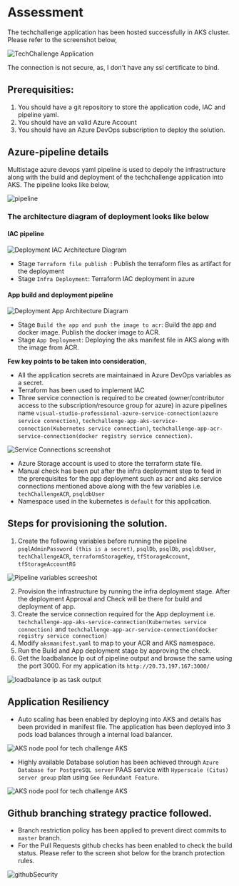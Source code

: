 # Assessment

The techchallenge application has been hosted successfully in AKS cluster. Please refer to the screenshot below,

![TechChallenge Application](/doc/images/techchallengeapp-aman.JPG)

The connection is not secure, as, I don't have any ssl certificate to bind.

## Prerequisities:

 1. You should have a git repository to store the application code, IAC and pipeline yaml. 
 2. You should have an valid Azure Account
 3. You should have an Azure DevOps subscription to deploy the solution.
 

 ## Azure-pipeline details

 Multistage azure devops yaml pipeline is used to depoly the infrastructure along with the build and deployment of the techchallenge application into AKS. The pipeline looks like below,

 ![pipeline](/doc/images/techchallengepipeline.JPG)

 ### The architecture diagram of deployment looks like below

 #### IAC pipeline

![Deployment IAC Architecture Diagram](/doc/images/IAC-pipelineflow.JPG)

*  Stage `Terraform file publish `: Publish the terraform files as artifact for the deployment
*  Stage `Infra Deployment`: Terraform IAC deployment in azure

 #### App build and deployment pipeline

![Deployment App Architecture Diagram](/doc/images/IAC-pipelineflow.JPG)

*  Stage `Build the app and push the image to acr`: Build the app and docker image. Publish the docker image to ACR.
*  Stage `App Deployment`: Deploying the aks manifest file in AKS along with the image from ACR.

 __Few key points to be taken into consideration__,

  * All the application secrets are maintainaed in Azure DevOps variables as a secret.
  * Terraform has been used to implement IAC
  * Three service connection is required to be created (owner/contributor access to the subscription/resource group for azure) in azure pipelines name `visual-studio-professional-azure-service-connection(azure service connection)`, `techchallenge-app-aks-service-connection(Kubernetes service connection)`, `techchallenge-app-acr-service-connection(docker registry service connection)`.

  ![Service Connections screenshot ](/doc/images/azurepipeline_svc_connections.JPG)

  * Azure Storage account is used to store the terraform state file.
  * Manual check has been put after the infra deployment step to feed in the prerequisites for the app deployment such as acr and aks   service connections mentioned above along with the few variables i.e. `techChallengeACR`, `psqldbUser`
  * Namespace used in the kubernetes is `default` for this application.

## Steps for provisioning the solution.

 1. Create the following variables before running the pipeline `psqlAdminPassword (this is a secret)`,  `psqlDb`, `psqlDb`, `psqldbUser`, `techChallengeACR`, `terraformStorageKey`, `tfStorageAccount`, `tfStorageAccountRG`

 ![Pipeline variables screeshot](/doc/images/pipeline_variables.JPG)
 
 2. Provision the infrastructure by running the infra deployment stage. After the deployment Approval and Check will be there for build and deployment of app.
 3. Create the service connection required for the App deployment i.e. `techchallenge-app-aks-service-connection(Kubernetes service connection)` and `techchallenge-app-acr-service-connection(docker registry service connection)`
 4. Modify `aksmanifest.yaml` to map to your ACR and AKS namespace.
 5. Run the Build and App deployment stage by approving the check. 
 6. Get the loadbalance Ip out of pipeline output and browse the same using the port 3000. For my application its `http://20.73.197.167:3000/`

 ![loadbalance ip as task output](/doc/images/pipeline_application_task_output.JPG)


## Application Resiliency

- Auto scaling has been enabled by deploying into AKS and details has been provided in manifest file. The application has been deployed into 3 pods load balances through a internal load balancer.

![AKS node pool for tech challenge AKS](/doc/images/aks_node_pools.JPG)

- Highly available Database solution has been achieved through `Azure Database for PostgreSQL server` PAAS service with `Hyperscale (Citus) server group` plan using `Geo Redundant Feature`.

![AKS node pool for tech challenge AKS](/doc/images/techchallengeapp-aman.JPG)

## Github branching strategy practice followed.

 * Branch restriction policy has been applied to prevent direct commits to `master` branch.
 * For the Pull Requests github checks has been enabled to check the build status. Please refer to the screen shot below for the branch protection rules.

![githubSecurity](/doc/images/github_branch_restrictions.JPG)

